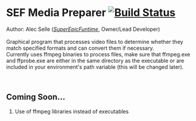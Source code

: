 # SEF Media Preparer [![Build Status](https://travis-ci.com/alecselle/SEFMediaPreparer.svg?token=72k3oQ9xjCxf7q8mAbgu&branch=Release)](https://travis-ci.com/alecselle/SEFMediaPreparer)
Author: Alec Selle ([*SuperEpicFuntime*](https://superepicfuntime.com), Owner/Lead Developer)<br/><br/>
Graphical program that processes video files to determine whether they match specified formats and can convert them if necessary.<br/>
Currently uses ffmpeg binaries to process files, make sure that ffmpeg.exe and ffprobe.exe are either in the same directory as the executable or are included in your environment's path variable (this will be changed later).

<br/>

## Coming Soon...
1. Use of ffmpeg libraries instead of executables